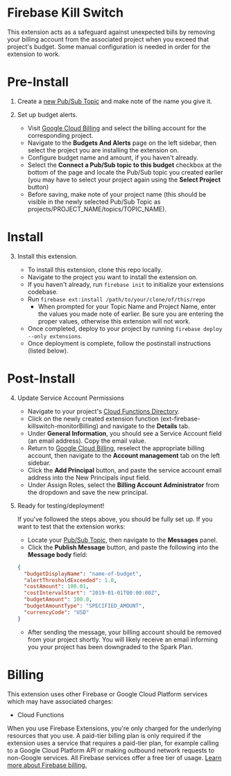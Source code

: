 # Firebase Kill Switch

This extension acts as a safeguard against unexpected bills by removing your billing account from the associated project when you exceed that project's budget. Some manual configuration is needed in order for the extension to work.

# Pre-Install

1. Create a [new Pub/Sub Topic](https://console.cloud.google.com/cloudpubsub/) and make note of the name you give it.

2. Set up budget alerts.

   - Visit [Google Cloud Billing](https://console.cloud.google.com/billing) and select the billing account for the corresponding project.
   - Navigate to the **Budgets And Alerts** page on the left sidebar, then select the project you are installing the extension on.
   - Configure budget name and amount, if you haven't already.
   - Select the **Connect a Pub/Sub topic to this budget** checkbox at the bottom of the page and locate the Pub/Sub topic you created earlier (you may have to select your project again using the **Select Project** button)
   - Before saving, make note of your project name (this should be visible in the newly selected Pub/Sub Topic as projects/PROJECT_NAME/topics/TOPIC_NAME).

# Install

3. Install this extension.

   - To install this extension, clone this repo locally.
   - Navigate to the project you want to install the extension on.
   - If you haven't already, run `firebase init` to initialize your extensions codebase.
   - Run `firebase ext:install /path/to/your/clone/of/this/repo`
     - When prompted for your Topic Name and Project Name, enter the values you made note of earlier. Be sure you are entering the proper values, otherwise this extension will not work.
   - Once completed, deploy to your project by running `firebase deploy --only extensions`.
   - Once deployment is complete, follow the postinstall instructions (listed below).

# Post-Install

4. Update Service Account Permissions

   - Navigate to your project's [Cloud Functions Directory](https://console.cloud.google.com/projectselector2/functions/).
   - Click on the newly created extension function (ext-firebase-killswitch-monitorBilling) and navigate to the **Details** tab.
   - Under **General Information**, you should see a Service Account field (an email address). Copy the email value.
   - Return to [Google Cloud Billing](https://console.cloud.google.com/billing), reselect the appropriate billing account, then navigate to the **Account management** tab on the left sidebar.
   - Click the **Add Principal** button, and paste the service account email address into the New Principals input field.
   - Under Assign Roles, select the **Billing Account Administrator** from the dropdown and save the new principal.

5. Ready for testing/deployment!

   If you've followed the steps above, you should be fully set up. If you want to test that the extension works:

   - Locate your [Pub/Sub Topic](https://console.cloud.google.com/cloudpubsub/), then navigate to the **Messages** panel.
   - Click the **Publish Message** button, and paste the following into the **Message body** field:

   ```json
   {
     "budgetDisplayName": "name-of-budget",
     "alertThresholdExceeded": 1.0,
     "costAmount": 100.01,
     "costIntervalStart": "2019-01-01T00:00:00Z",
     "budgetAmount": 100.0,
     "budgetAmountType": "SPECIFIED_AMOUNT",
     "currencyCode": "USD"
   }
   ```

   - After sending the message, your billing account should be removed from your project shortly. You will likely receive an email informing you your project has been downgraded to the Spark Plan.

<!-- We recommend keeping the following section to explain how billing for Firebase Extensions works -->

# Billing

This extension uses other Firebase or Google Cloud Platform services which may have associated charges:

<!-- List all products the extension interacts with -->

- Cloud Functions

When you use Firebase Extensions, you're only charged for the underlying resources that you use. A paid-tier billing plan is only required if the extension uses a service that requires a paid-tier plan, for example calling to a Google Cloud Platform API or making outbound network requests to non-Google services. All Firebase services offer a free tier of usage. [Learn more about Firebase billing.](https://firebase.google.com/pricing)
